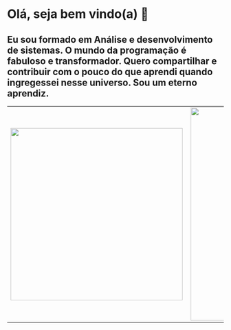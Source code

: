 <h1>Olá, seja bem vindo(a) 🥸</h1>

<h2> Eu sou formado em Análise e desenvolvimento de sistemas. O mundo da programação é fabuloso e transformador. Quero compartilhar e contribuir com o pouco do que aprendi quando ingregessei nesse universo. Sou um eterno aprendiz. </h2> 

<center>
<table>
    <tr>
        <td><img width="400px" align="left" src="https://github-readme-stats.vercel.app/api/top-langs/?username=fribeiro86&hide=html&layout=compact&theme=buefy" /></td>
        <td><img width="495px" align="left" src="https://github-readme-stats.vercel.app/api?username=fribeiro86&theme=buefy"/></td>
    </tr>   
</table>
</center> 
